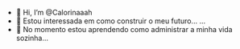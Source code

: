 - 👋 Hi, I’m @Calorinaaah
- 👀 Estou interessada em como construir o meu futuro... ...
- 🌱 No momento estou aprendendo como administrar a minha vida sozinha...


<!---
Calorinaaah/Calorinaaah is a ✨ special ✨ repository because its `README.md` (this file) appears on your GitHub profile.
You can click the Preview link to take a look at your changes.
--->
